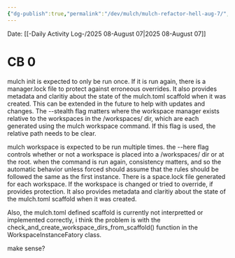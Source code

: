```yaml
---
{"dg-publish":true,"permalink":"/dev/mulch/mulch-refactor-hell-aug-7/","noteIcon":"","created":"2025-08-07T14:07:16.670-05:00"}
---
```


Date: [[-Daily Activity Log-/2025 08-August 07\|2025 08-August 07]]

# CB 0
mulch init is expected to only be run once. If it is run again, there is a manager.lock file to protect against erroneous overrides. It also provides metadata and claritiy about the state of the mulch.toml scaffold when it was created. This can be extended in the future to help with updates and changes. The --stealth flag matters where the workspace manager exists relative to the workspaces in the /workspaces/ dir, which are each generated using the mulch workspace command. If this flag is used, the relative path needs to be clear. 

mulch workspace is expected to be run multiple times. the --here flag controls whether or not a workspace is placed into a /workspaces/ dir or at the root. when the command is run again, consistency matters, and so the automatic behavior unless forced should assume that the rules should be followed the same as the first instance.  There is a space.lock file generated for each workspace. If the workspace is changed or tried to override, if provides protection. It also provides metadata and claritiy about the state of the mulch.toml scaffold when it was created.

Also, the mulch.toml defined scaffold  is currently not interpretted or implemented correctly, i think the problem is with the check_and_create_workspace_dirs_from_scaffold() function in the WorkspaceInstanceFatory class.

make sense?

